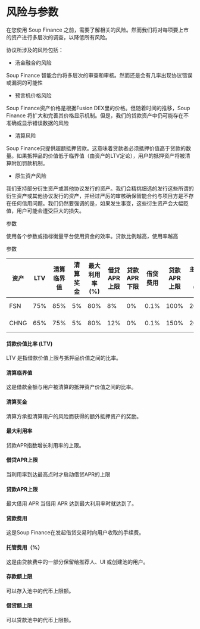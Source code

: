 # 风险与参数

在您使用 Soup Finance 之前，需要了解相关的风险。然而我们将对每项要上市的资产进行多层次的调查，以降低所有风险。

协议所涉及的风险包括：

* 汤金融合约风险

Soup Finance 智能合约将多层次的审查和审核。然而还是会有几率出现协议错误或漏洞的可能性

* 预言机价格风险

Soup Finance资产价格是根据Fusion DEX里的价格。但随着时间的推移，Soup Finance 将扩大和完善其价格显示机制。但是，我们的贷款资产中仍可能存在不准确或显示错误数据的风险

* 清算风险

Soup Finance只提供超额抵押贷款。这意味着贷款者必须抵押价值高于贷款的数量。如果抵押品的价值低于临界值（由资产的LTV定论），用户的抵押资产将被清算附加罚款机制。

* 原生资产风险

我们支持部分衍生资产或其他协议发行的资产。我们会精挑细选的发行这些所谓的衍生资产或其他协议发行的资产，并经过严厉的审核确保智能合约与项目方是不存在任何信用问题。我们仍然要强调的是，如果发生事变，这些衍生资产会大幅贬值，用户可能会遭受巨大的损失。



参数

使用各个参数或指标衡量平台使用资金的效率。贷款比例越高，使用率越高

参数

| 资产   | LTV | 清算临界值 | 清算奖金 | 最大利用率(%) | 借贷APR上限 | 贷款APR下限 | 借贷费用 | 贷款APR上限 | 主办费用（%） | 款数量上限          | 借贷上限      |
| ---- | --- | ----- | ---- | -------- | ------- | ------- | ---- | ------- | ------- | -------------- | --------- |
| FSN  | 75% | 85%   | 5%   | 80%      | 8%      | 0%      | 0.1% | 100%    | 20%     | 3.000.000 FSN  | Tidak ada |
| CHNG | 65% | 75%   | 5%   | 80%      | 12%     | 0%      | 0.1% | 150%    | 20%     | 6.000.000 CHNG | Tidak ada |

#### 贷款价值比率 (LTV)

LTV 是指借款价值上限与抵押品价值之间的比率。

#### 清算临界值

这是借款金额与用户被清算的抵押资产价值之间的比率。

#### 清算奖金

清算方承担清算用户的风险而获得的额外抵押资产的奖励。

#### 最大利用率

贷款APR指数增长利用率的上限。

#### 借贷APR上限

当利用率到达最高点时才启动借贷APR的上限

#### 贷款APR上限

最大借用 APR 当借用 APR 达到最大利用率时就达到了。

#### 贷款费用

这是Soup Finance在发起借贷交易时向用户收取的手续费。

#### 托管费用（%）

这是由贷款费中的一部分保留给推荐人、UI 或创建池的用户。

#### 存款额上限

可以存入池中的代币上限额。

#### 借贷额上限

可以贷款池中的代币上限额。

